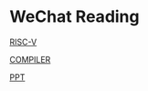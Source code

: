 # WeChat Reading

[RISC-V](https://xkfan.github.io/weChatReading/risc-v)

[COMPILER](https://xkfan.github.io/weChatReading/compiler)

[PPT](https://xkfan.github.io/weChatReading/ppt)
